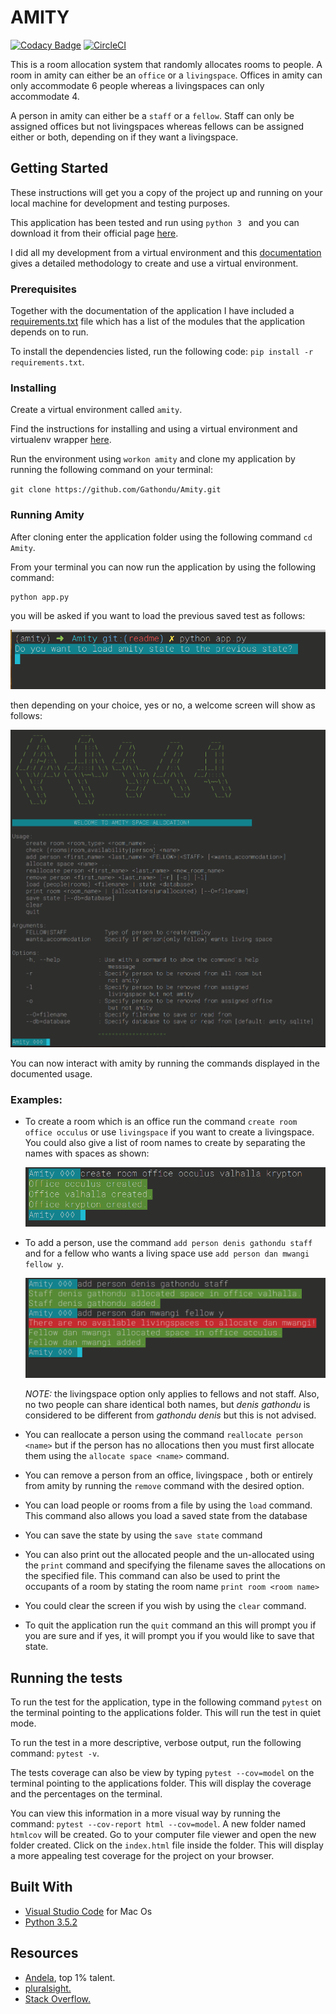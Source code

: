 # AMITY
[![Codacy Badge](https://api.codacy.com/project/badge/Grade/708d38695958481d8efaeca15e419ba6)](https://www.codacy.com/app/Gathondu/Amity?utm_source=github.com&amp;utm_medium=referral&amp;utm_content=Gathondu/Amity&amp;utm_campaign=Badge_Grade)
[![CircleCI](https://circleci.com/gh/Gathondu/Amity/tree/develop.svg?style=svg)](https://circleci.com/gh/Gathondu/Amity/tree/develop)

This is a room allocation system that randomly allocates rooms to people.
A room in amity can either be an `office` or a `livingspace`. Offices in amity can only accommodate 6 people whereas a livingspaces can only accommodate 4.

A person in amity can either be a `staff` or a `fellow`. Staff can only be assigned offices but not livingspaces whereas fellows can be assigned either or both, depending on if they want a livingspace.

## Getting Started

These instructions will get you a copy of the project up and running on your local machine for development and testing purposes.

This application has been tested and run using `python 3 ` and you can download it from their official page [here](https://python.org/downloads/).

I did all my development from a virtual environment and this [documentation](http://docs.python-guide.org/en/latest/dev/virtualenvs/)
gives a detailed methodology to create and use a virtual environment.

### Prerequisites

Together with the documentation of the application I have included a [requirements.txt](requirements.txt) file
which has a list of the modules that the application depends on to run.

To install the dependencies listed, run the following code: `pip install -r requirements.txt`.

### Installing

Create a virtual environment called `amity`. 

Find the instructions for installing and using a virtual environment and virtualenv wrapper [here](http://docs.python-guide.org/en/latest/dev/virtualenvs/).

Run the environment using `workon amity` and clone my application by running the following command on your terminal:

   `git clone https://github.com/Gathondu/Amity.git`

### Running Amity 

After cloning enter the application folder using the following command `cd Amity`.

From your terminal you can now run the application by using the following command: 

```
python app.py
```

you will be asked if you want to load the previous saved test as follows:

   ![start confirmation](assets/confirm-start.png)

then depending on your choice, yes or no, a welcome screen will show as follows: 

   ![welcome screen](assets/welcome.png)

You can now interact with amity by running the commands displayed in the documented usage.

### Examples:
+ To create a room which is an office run the command `create room office occulus` or use `livingspace` if you want to create a livingspace. You could also give a list of room names to create by separating the names with spaces as shown:

    ![create room](assets/create-room.png)

+ To add a person, use the command `add person denis gathondu staff` and for a fellow who wants a living space use `add person dan mwangi fellow y`. 

    ![add person](assets/add-person.png)

    *NOTE:* the livingspace option only applies to fellows and not staff. Also, no two people can share identical both names, but *denis gathondu* is considered to be different from *gathondu denis* but this is not advised.

+ You can reallocate a person using the command `reallocate person <name>` but if the person has no allocations then you must first allocate them using the `allocate space <name>` command.

+ You can remove a person from an office, livingspace , both or entirely from amity by running the `remove` command with the desired option.

+ You can load people or rooms from a file by using the `load` command. This command also allows you load a saved state from the database

+ You can save the state by using the `save state` command

+ You can also print out the allocated people and the un-allocated using the `print` command and specifying the filename saves the allocations on the specified file. This command can also be used to print the occupants of a room by stating the room name `print room <room name>`

+ You could clear the screen if you wish by using the `clear` command.

+ To quit the application run the `quit` command an this will prompt you if you are sure and if yes, it will prompt you if you would like to save that state.

## Running the tests

To run the test for the application, type in the following command `pytest` on the terminal pointing to the applications folder. This will run the test in quiet mode.

To run the test in a more descriptive, verbose output, run the following command: `pytest -v`.

The tests coverage can also be view by typing `pytest --cov=model` on the terminal pointing to the applications folder. This will display the coverage and the percentages on the terminal.

You can view this information in a more visual way by running the command: `pytest --cov-report html --cov=model`. A new folder named `htmlcov` will be created. Go to your computer file viewer and open the new folder created. Click on the `index.html` file inside the folder. This will display a more appealing test coverage for the project on your browser.

## Built With

   * [Visual Studio Code](https://code.visualstudio.com/) for Mac Os
   * [Python 3.5.2](https://python.org/downloads/)


## Resources

   * [Andela](https://andela.com/), top 1% talent.
   * [pluralsight.](https://app.pluralsight.com)
   * [Stack Overflow.](https://stackoverflow.com/)
